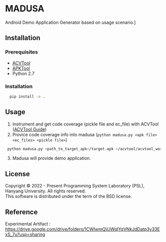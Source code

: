 
# MADUSA

Android Demo Application Generator based on usage scenario.]
## Installation

### Prerequisites

- [ACVTool](https://github.com/pilgun/acvtool)
- [APKTool](https://ibotpeaches.github.io/Apktool/)
- Python 2.7

### Installation

```bash
  pip install -e .
```
    
## Usage

  1. Instrument and get code coverage (pickle file and ec_file) with ACVTool ([ACVTool Guide](https://github.com/pilgun/acvtool#workflow))
  2. Provice code coverage info into madusa (`python madusa.py <apk file> <ec_files> <pickle file>`)

  ```bash
   python madusa.py <path_to_target_apk>/target.apk ~/acvtool/acvtool_working_dir/report/com.target.app/ec_files/ ~/acvtool/acvtool_working_dir/metadata/target.pickle
  ```

  3. Madusa will provide demo application.


## License

Copyright © 2022 - Present Programming System Laboratory (PSL), Hanyang University. All rights reserved.    
This software is distributed under the term of the BSD license.

## Reference

Experimental Artifact : https://drive.google.com/drive/folders/1CWIwmQVJWqlYqVNkJdDatp3y33ExS_7u?usp=sharing

